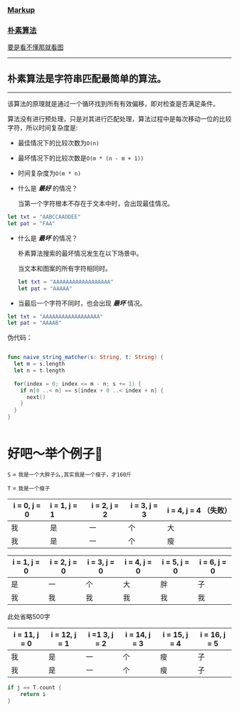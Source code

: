 ### [Markup](https://developer.apple.com/library/archive/documentation/Xcode/Reference/xcode_markup_formatting_ref/AddingMarkup.html#//apple_ref/doc/uid/TP40016497-CH100-SW1)

 ### [朴素算法](https://www.geeksforgeeks.org/naive-algorithm-for-pattern-searching/)

[要是看不懂那就看图](https://www.javatpoint.com/daa-naive-string-matching-algorithm)



---



## 朴素算法是字符串匹配最简单的算法。

---

 该算法的原理就是通过一个循环找到所有有效偏移，即对检查是否满足条件。

 算法没有进行预处理，只是对其进行匹配处理，算法过程中是每次移动一位的比较字符，所以时间复杂度是:

- 最佳情况下的比较次数为`O(n)`

- 最坏情况下的比较次数是`O(m * (n - m + 1))`

- 时间复杂度为`O(m * n)`



+ 什么是 _**最好**_ 的情况？

  当第一个字符根本不存在于文本中时，会出现最佳情况。

```swift
let txt = "AABCCAADDEE"
let pat = "FAA"	
```



+ 什么是 _**最坏**_ 的情况？

  朴素算法搜索的最坏情况发生在以下场景中。

  当文本和图案的所有字符相同时。

  

  ```swift
  let txt = "AAAAAAAAAAAAAAAAAA"
  let pat = "AAAAA" 
  ```

  

+ 当最后一个字符不同时，也会出现 _**最坏**_ 情况。

 ```swift
let txt = "AAAAAAAAAAAAAAAAAA"
let pat = "AAAAB" 
 ```

 

 伪代码：

```swift

func naive_string_matcher(s: String, t: String) {
  let m = s.length
  let n = t.length
  
  for(index = 0; index <= m - n; s += 1) {
    if n[0 ..< n] == s[index + 0 ..< index + n] {
      next()
    }
  }
}



```



# 好吧～举个例子🌰

 `S` = `我是一个大胖子么,其实我是一个瘦子，才160斤`

 `T` = `我是一个瘦子`

| i = 0,  j = 0 | i = 1, j = 1 | i = 2, j = 2 | i = 3, j = 3 | i = 4, j = 4 （失败） |
| ------------- | :----------- | ------------ | ------------ | --------------------- |
| 我            | 是           | 一           | 个           | 大                    |
| 我            | 是           | 一           | 个           | 瘦                    |



| i = 1, j = 0 | i = 2, j = 0 | i = 3, j = 0 | i = 4, j = 0 | i = 5, j = 0 | i = 6, j = 0 |
| ------------ | ------------ | ------------ | ------------ | ------------ | ------------ |
| 是           | 一           | 个           | 大           | 胖           | 子           |
| 我           | 我           | 我           | 我           | 我           | 我           |

此处省略500字

| i = 11, j = 0 | i = 12, j = 1 | i =1 3, j = 2 | i = 14, j = 3 | i = 15, j = 4 | i = 16, j = 5 |
| ------------- | ------------- | ------------- | ------------- | ------------- | ------------- |
| 我            | 是            | 一            | 个            | 瘦            | 子            |
| 我            | 是            | 一            | 个            | 瘦            | 子            |

```swift
if j == T.count {
 	return i 
}
```





